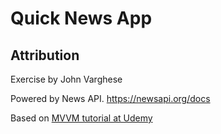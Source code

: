# Quick News App

## Attribution

Exercise by John Varghese

Powered by News API. https://newsapi.org/docs

Based on [MVVM tutorial at Udemy](https://www.udemy.com/course/mastering-mvvm-for-ios/?utm_source=adwords&utm_medium=udemyads&utm_campaign=LongTail_la.EN_cc.US&utm_content=deal4584&utm_term=_._ag_81829991707_._ad_420695150294_._kw__._de_c_._dm__._pl__._ti_dsa-1007766171312_._li_9032177_._pd__._&matchtype=b&gclid=EAIaIQobChMIvZfIr7b15wIVg-NkCh1RiAktEAAYASAAEgIpXPD_BwE)